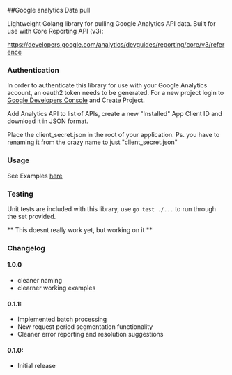 ##Google analytics Data pull

Lightweight Golang library for pulling Google Analytics API data.
Built for use with Core Reporting API (v3):

https://developers.google.com/analytics/devguides/reporting/core/v3/reference

### Authentication
In order to authenticate this library for use with your Google Analytics account, an oauth2 token needs to be generated. For a new project login to [Google Developers Console](https://console.developers.google.com) and Create Project. 

Add Analytics API to list of APIs, create a new "Installed" App Client ID and download it in JSON format.

Place the client_secret.json in the root of your application. Ps. you have to renaming it from the crazy name to just "client_secret.json"

### Usage

See Examples [here](https://github.com/chonthu/go-google-analytics/tree/master/examples)

### Testing
Unit tests are included with this library, use `go test ./...` to run through the set provided.

** This doesnt really work yet, but working on it  **

### Changelog

#### 1.0.0
- cleaner naming
- clearner working examples

#### 0.1.1:
- Implemented batch processing
- New request period segmentation functionality
- Cleaner error reporting and resolution suggestions

#### 0.1.0:
- Initial release